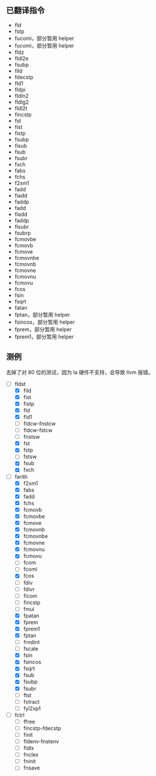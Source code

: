## 已翻译指令

- fld
- fstp
- fucomi，部分暂用 helper
- fucomi，部分暂用 helper
- fldz
- fldl2e
- fsubp
- fild
- fdecstp
- fld1
- fldpi
- fldln2
- fldlg2
- fldl2t
- fincstp
- fst
- fist
- fistp
- fsubp
- fisub
- fsub
- fsubr
- fxch
- fabs
- fchs
- f2xm1
- fadd
- fiadd
- faddp
- fadd
- fiadd
- faddp
- fisubr
- fsubrp
- fcmovbe
- fcmovb
- fcmove
- fcmovnbe
- fcmovnb
- fcmovne
- fcmovnu
- fcmovu
- fcos
- fsin
- fsqrt
- fatan
- fptan，部分暂用 helper
- fsincos，部分暂用 helper
- fprem，部分暂用 helper
- fprem1，部分暂用 helper

## 测例

去掉了对 80 位的测试，因为 la 硬件不支持，会导致 llvm 报错。

- [ ] fldst
  - [x] fild
  - [x] fist
  - [x] fistp
  - [x] fld
  - [x] fld1
  - [ ] fldcw-fnstcw
  - [ ] fldcw-fstcw
  - [ ] fnstsw
  - [x] fst
  - [x] fstp
  - [ ] fstsw
  - [x] fsub
  - [x] fxch
- [ ] farith
  - [x] f2xm1
  - [x] fabs
  - [x] fadd
  - [x] fchs
  - [x] fcmovb
  - [x] fcmovbe
  - [x] fcmove
  - [x] fcmovnb
  - [x] fcmovnbe
  - [x] fcmovne
  - [x] fcmovnu
  - [x] fcmovu
  - [ ] fcom
  - [ ] fcomi
  - [x] fcos
  - [ ] fdiv
  - [ ] fdivr
  - [ ] ficom
  - [ ] fincstp
  - [ ] fmul
  - [x] fpatan
  - [x] fprem
  - [x] fprem1
  - [x] fptan
  - [ ] frndint
  - [ ] fscale
  - [x] fsin
  - [x] fsincos
  - [x] fsqrt
  - [x] fsub
  - [x] fsubp
  - [x] fsubr
  - [ ] ftst
  - [ ] fxtract
  - [ ] fyl2xp1
- [ ] fctrl
  - [ ] ffree
  - [ ] fincstp-fdecstp
  - [ ] finit
  - [ ] fldenv-fnstenv
  - [ ] fldlx
  - [ ] fnclex
  - [ ] fninit
  - [ ] fnsave
